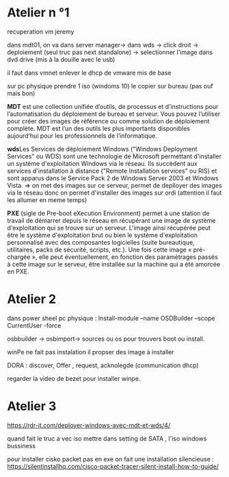 # Atelier n °1

recuperation vm jeremy

dans mdt01, on va dans server manager-> dans wds -> click droit -> deploiement (seul truc pas next standalone) -> selectionner l'image dans dvd drive (mis à la douille avec le usb)

il faut dans vmnet enlever le dhcp de vmware mis de base

sur pc physique prendre 1 iso (windoms 10) le copier sur bureau (pas ouf mais bon) 

**MDT** est une collection unifiée d’outils, de processus et d’instructions pour l’automatisation du déploiement de bureau et serveur. Vous pouvez l’utiliser pour créer des images de référence ou comme solution de déploiement complète. MDT est l’un des outils les plus importants disponibles aujourd’hui pour les professionnels de l’informatique.

**wds**Les Services de déploiement Windows ("Windows Deployment Services" ou WDS) sont une technologie de Microsoft permettant d'installer un système d'exploitation Windows via le réseau. Ils succèdent aux services d'installation à distance ("Remote Installation services" ou RIS) et sont apparus dans le Service Pack 2 de Windows Server 2003 et Windows Vista. 
=> on met des images sur ce serveur, permet de deplloyer des images via le réseau donc on permet d'installer des images sur ordi (attention il faut les allumer en meme temps)

**PXE** (sigle de Pre-boot eXecution Environment) permet à une station de travail de démarrer depuis le réseau en récupérant une image de système d'exploitation qui se trouve sur un serveur.
L'image ainsi récupérée peut être le système d'exploitation brut ou bien le système d'exploitation personnalisé avec des composantes logicielles (suite bureautique, utilitaires, packs de sécurité, scripts, etc.).
Une fois cette image « pré-chargée », elle peut éventuellement, en fonction des paramétrages passés à cette image sur le serveur, être installée sur la machine qui a été amorcée en PXE.

# Atelier 2

dans power sheel pc physique : Install-module –name OSDBuilder –scope CurrentUser -force


osbbuilder -> osbimport-> sources ou os pour trouvers boot ou install.




winPe ne fait pas instalation il propser des image à installer


DORA : discover, Offer , request, acknolegde (communication dhcp)

regarder la video de bezet pour installer winpe.



# Atelier 3

https://rdr-it.com/deployer-windows-avec-mdt-et-wds/4/

quand fait le truc a vec iso mettre dans setting de SATA , l'iso windows bussiness

pour installer cisko packet pas en exe on fait une installation silencieuse : https://silentinstallhq.com/cisco-packet-tracer-silent-install-how-to-guide/



